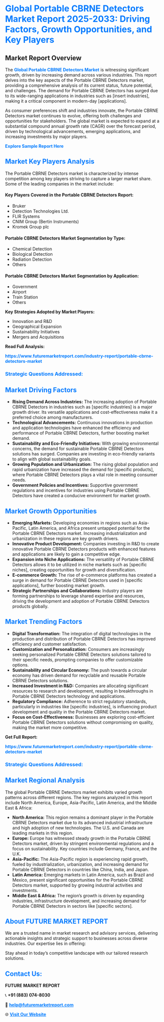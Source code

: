 <h1 style="color: #007BFF;">Global Portable CBRNE Detectors Market Report 2025-2033: Driving Factors, Growth Opportunities, and Key Players</h1>

<section id="overview">
<h2>Market Report Overview</h2>
<p>The <a href="https://www.futuremarketreport.com/industry-report/portable-cbrne-detectors-market" style="color: #007BFF; text-decoration: none;"><strong>Global Portable CBRNE Detectors Market</strong></a> is witnessing significant growth, driven by increasing demand across various industries. This report delves into the key aspects of the Portable CBRNE Detectors market, providing a comprehensive analysis of its current status, future potential, and challenges. The demand for Portable CBRNE Detectors has surged due to its wide-ranging applications in industries such as [insert industries], making it a critical component in modern-day [applications].</p>
<p>As consumer preferences shift and industries innovate, the Portable CBRNE Detectors market continues to evolve, offering both challenges and opportunities for stakeholders. The global market is expected to expand at a substantial compound annual growth rate (CAGR) over the forecast period, driven by technological advancements, emerging applications, and increasing investments by major players.</p>
</section>

<section id="overview">
<p><a href="https://www.futuremarketreport.com/request-sample/reportId=76523" style="color: #007BFF; text-decoration: none;"><strong>Explore Sample Report Here</strong></a></p>
</section>

<section id="key-players">
<h2 style="color: #007BFF;">Market Key Players Analysis</h2>
<p>The Portable CBRNE Detectors market is characterized by intense competition among key players striving to capture a larger market share. Some of the leading companies in the market include:</p>
<h4>Key Players Covered in the Portable CBRNE Detectors Report:</h4>
<ul><li>Bruker</li><li>Detection Technologies Ltd.</li><li>FLIR Systems</li><li>CNIM Group (Bertin Instruments)</li><li>Kromek Group plc</li></ul>
<h4>Portable CBRNE Detectors Market Segmentation by Type:</h4>
<ul><li>Chemical Detection</li><li>Biological Detection</li><li>Radiation Detection</li><li>Others</li></ul>

<h4>Portable CBRNE Detectors Market Segmentation by Application:</h4>
<ul><li>Government</li><li>Airport</li><li>Train Station</li><li>Others</li></ul>
<p><strong>Key Strategies Adopted by Market Players:</strong></p>
<ul>
<li>Innovation and R&D</li>
<li>Geographical Expansion</li>
<li>Sustainability Initiatives</li>
<li>Mergers and Acquisitions</li>
</ul>
</section>

<section>
<p><strong>Read Full Analysis: </strong></p><a href="https://www.futuremarketreport.com/industry-report/portable-cbrne-detectors-market" style="color: #007BFF; text-decoration: none;"><strong>https://www.futuremarketreport.com/industry-report/portable-cbrne-detectors-market</strong></a>
<h3 style="color: #007BFF;">Strategic Questions Addressed:</h3>
</section>

<section id="driving-factors">
<h2 style="color: #007BFF;">Market Driving Factors</h2>
<ul>
<li><strong>Rising Demand Across Industries:</strong> The increasing adoption of Portable CBRNE Detectors in industries such as [specific industries] is a major growth driver. Its versatile applications and cost-effectiveness make it a preferred choice among manufacturers.</li>
<li><strong>Technological Advancements:</strong> Continuous innovations in production and application technologies have enhanced the efficiency and performance of Portable CBRNE Detectors, further boosting market demand.</li>
<li><strong>Sustainability and Eco-Friendly Initiatives:</strong> With growing environmental concerns, the demand for sustainable Portable CBRNE Detectors solutions has surged. Companies are investing in eco-friendly variants to align with global sustainability goals.</li>
<li><strong>Growing Population and Urbanization:</strong> The rising global population and rapid urbanization have increased the demand for [specific products], where Portable CBRNE Detectors plays a vital role in meeting consumer needs.</li>
<li><strong>Government Policies and Incentives:</strong> Supportive government regulations and incentives for industries using Portable CBRNE Detectors have created a conducive environment for market growth.</li>
</ul>
</section>

<section id="growth-opportunities">
<h2 style="color: #007BFF;">Market Growth Opportunities</h2>
<ul>
<li><strong>Emerging Markets:</strong> Developing economies in regions such as Asia-Pacific, Latin America, and Africa present untapped potential for the Portable CBRNE Detectors market. Increasing industrialization and urbanization in these regions are key growth drivers.</li>
<li><strong>Innovative Product Development:</strong> Companies investing in R&D to create innovative Portable CBRNE Detectors products with enhanced features and applications are likely to gain a competitive edge.</li>
<li><strong>Expansion into Niche Applications:</strong> The versatility of Portable CBRNE Detectors allows it to be utilized in niche markets such as [specific niches], creating opportunities for growth and diversification.</li>
<li><strong>E-commerce Growth:</strong> The rise of e-commerce platforms has created a surge in demand for Portable CBRNE Detectors used in [specific applications], further boosting market growth.</li>
<li><strong>Strategic Partnerships and Collaborations:</strong> Industry players are forming partnerships to leverage shared expertise and resources, driving the development and adoption of Portable CBRNE Detectors products globally.</li>
</ul>
</section>

<section id="trending-factors">
<h2 style="color: #007BFF;">Market Trending Factors</h2>
<ul>
<li><strong>Digital Transformation:</strong> The integration of digital technologies in the production and distribution of Portable CBRNE Detectors has improved efficiency and customer satisfaction.</li>
<li><strong>Customization and Personalization:</strong> Consumers are increasingly seeking personalized Portable CBRNE Detectors solutions tailored to their specific needs, prompting companies to offer customizable options.</li>
<li><strong>Sustainability and Circular Economy:</strong> The push towards a circular economy has driven demand for recyclable and reusable Portable CBRNE Detectors solutions.</li>
<li><strong>Increased Investment in R&D:</strong> Companies are allocating significant resources to research and development, resulting in breakthroughs in Portable CBRNE Detectors technology and applications.</li>
<li><strong>Regulatory Compliance:</strong> Adherence to strict regulatory standards, particularly in industries like [specific industries], is influencing product development and quality in the Portable CBRNE Detectors market.</li>
<li><strong>Focus on Cost-Effectiveness:</strong> Businesses are exploring cost-efficient Portable CBRNE Detectors solutions without compromising on quality, making the market more competitive.</li>
</ul>
</section>

<section>
<p><strong>Get Full Report: </strong></p><a href="https://www.futuremarketreport.com/industry-report/portable-cbrne-detectors-market" style="color: #007BFF; text-decoration: none;"><strong>https://www.futuremarketreport.com/industry-report/portable-cbrne-detectors-market</strong></a>
<h3 style="color: #007BFF;">Strategic Questions Addressed:</h3>
</section>


<section id="regional-analysis">
<h2 style="color: #007BFF;">Market Regional Analysis</h2>
<p>The global Portable CBRNE Detectors market exhibits varied growth patterns across different regions. The key regions analyzed in this report include North America, Europe, Asia-Pacific, Latin America, and the Middle East & Africa:</p>
<ul>
<li><strong>North America:</strong> This region remains a dominant player in the Portable CBRNE Detectors market due to its advanced industrial infrastructure and high adoption of new technologies. The U.S. and Canada are leading markets in this region.</li>
<li><strong>Europe:</strong> Europe has witnessed steady growth in the Portable CBRNE Detectors market, driven by stringent environmental regulations and a focus on sustainability. Key countries include Germany, France, and the U.K.</li>
<li><strong>Asia-Pacific:</strong> The Asia-Pacific region is experiencing rapid growth, fueled by industrialization, urbanization, and increasing demand for Portable CBRNE Detectors in countries like China, India, and Japan.</li>
<li><strong>Latin America:</strong> Emerging markets in Latin America, such as Brazil and Mexico, present significant opportunities for the Portable CBRNE Detectors market, supported by growing industrial activities and investments.</li>
<li><strong>Middle East & Africa:</strong> The region’s growth is driven by expanding industries, infrastructure development, and increasing demand for Portable CBRNE Detectors in sectors like [specific sectors].</li>
</ul>
</section>

<footer>
<h2 style="color: #007BFF;">About FUTURE MARKET REPORT</h2>
<p>We are a trusted name in market research and advisory services, delivering actionable insights and strategic support to businesses across diverse industries. Our expertise lies in offering:</p>

<p>Stay ahead in today’s competitive landscape with our tailored research solutions.</p>

<h2 style="color: #007BFF;">Contact Us:</h2>
<p><strong>FUTURE MARKET REPORT</strong></p>
<p>📞 <strong>+91 (883) 074-8030</strong></p>
<p>📧 <strong><a href="mailto:help@futuremarketreport.com" style="color: #007BFF;">help@futuremarketreport.com</a></strong></p>
<p>🌐 <strong><a href="https://www.futuremarketreport.com/" style="color: #007BFF;">Visit Our Website</a></strong></p>
</footer>